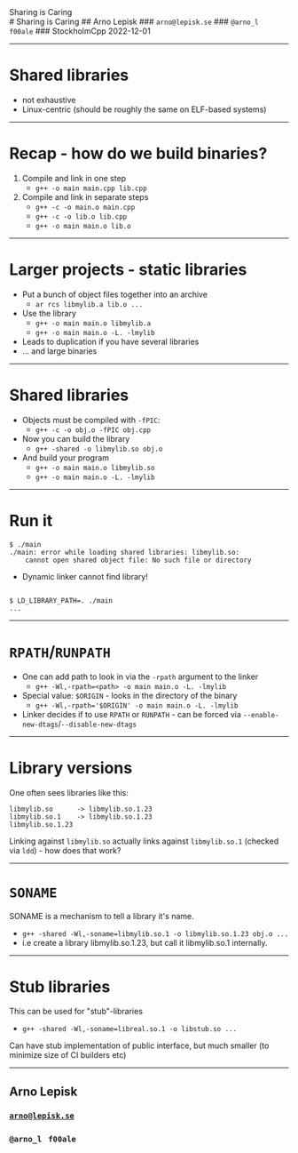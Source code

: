 <div id="markdown-custom-center">Sharing is Caring</div>
<!-- .slide: class="center" style="font-size:80%; padding-left:20%; margin-top: -1%; width:80%;" data-background-transition="slide" data-background-image="images/ppt-arno-1.png" data-state="hide-footer" -->
# Sharing is Caring
## Arno Lepisk
### <code style="background: inherit;">arno@lepisk.se</code> 
### <span class="twitter"><code style="background: inherit;">@arno_l</code></span> &nbsp; <span class="github"><code style="background: inherit;">f00ale</code></span>
### StockholmCpp 2022-12-01

---
# Shared libraries
* not exhaustive
* Linux-centric (should be roughly the same on ELF-based systems)

---
# Recap - how do we build binaries?
1. Compile and link in one step 
   - `g++ -o main main.cpp lib.cpp`
2. Compile and link in separate steps
   - `g++ -c -o main.o main.cpp`
   - `g++ -c -o lib.o lib.cpp`
   - `g++ -o main main.o lib.o`

---
# Larger projects - static libraries
- Put a bunch of object files together into an archive
  - `ar rcs libmylib.a lib.o ...`
- Use the library
  - `g++ -o main main.o libmylib.a`
  - `g++ -o main main.o -L. -lmylib`
- Leads to duplication if you have several libraries <!-- .element class="fragment" -->
- ... and large binaries <!-- .element class="fragment" -->
---
# Shared libraries
- Objects must be compiled with `-fPIC`:
  - `g++ -c -o obj.o -fPIC obj.cpp`
- Now you can build the library
  - `g++ -shared -o libmylib.so obj.o`
- And build your program
  - `g++ -o main main.o libmylib.so`
  - `g++ -o main main.o -L. -lmylib`
---
# Run it
```text
$ ./main
./main: error while loading shared libraries: libmylib.so: 
    cannot open shared object file: No such file or directory
```
- Dynamic linker cannot find library! <!-- .element class="fragment" -->

<pre class="fragment text"><code data-trim>
$ LD_LIBRARY_PATH=. ./main
...
</code></pre>
---
# `RPATH`/`RUNPATH`
* One can add path to look in via the `-rpath` argument to the linker
  * `g++ -Wl,-rpath=<path> -o main main.o -L. -lmylib`
* Special value: `$ORIGIN` - looks in the directory of the binary
  * `g++ -Wl,-rpath='$ORIGIN' -o main main.o -L. -lmylib`
* Linker decides if to use `RPATH` or `RUNPATH` - can be forced
  via `--enable-new-dtags`/`--disable-new-dtags`

---
# Library versions
One often sees libraries like this:
```text
libmylib.so      -> libmylib.so.1.23
libmylib.so.1    -> libmylib.so.1.23
libmylib.so.1.23
```
Linking against `libmylib.so` actually links against `libmylib.so.1` (checked via `ldd`) - how does that work?

---
# `SONAME`
SONAME is a mechanism to tell a library it's name. 
- `g++ -shared -Wl,-soname=libmylib.so.1 -o libmylib.so.1.23 obj.o ...`
- i.e create a library libmylib.so.1.23, but call it libmylib.so.1 internally.

---
# Stub libraries
This can be used for "stub"-libraries
- `g++ -shared -Wl,-soname=libreal.so.1 -o libstub.so ...`

Can have stub implementation of public interface, but much smaller
  (to minimize size of CI builders etc)

---
<!-- .slide: class="center" data-state="hide-footer" -->
## Arno Lepisk
### <code style="background: inherit;">arno@lepisk.se</code>
### <span class="twitter"><code style="background: inherit;">@arno_l</code></span> &nbsp; <span class="github"><code style="background: inherit;">f00ale</code></span>
